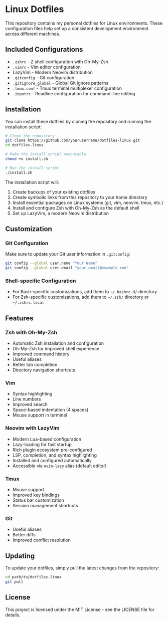 # Linux Dotfiles

This repository contains my personal dotfiles for Linux environments. These configuration files help set up a consistent development environment across different machines.

## Included Configurations

- `.zshrc` - Z shell configuration with Oh-My-Zsh
- `.vimrc` - Vim editor configuration
- LazyVim - Modern Neovim distribution
- `.gitconfig` - Git configuration
- `.gitignore_global` - Global Git ignore patterns
- `.tmux.conf` - Tmux terminal multiplexer configuration
- `.inputrc` - Readline configuration for command-line editing

## Installation

You can install these dotfiles by cloning the repository and running the installation script:

```bash
# Clone the repository
git clone https://github.com/yourusername/dotfiles-linux.git
cd dotfiles-linux

# Make the install script executable
chmod +x install.sh

# Run the install script
./install.sh
```

The installation script will:
1. Create backups of your existing dotfiles
2. Create symbolic links from this repository to your home directory
3. Install essential packages on Linux systems (git, vim, neovim, tmux, etc.)
4. Install and configure Zsh with Oh-My-Zsh as the default shell
5. Set up LazyVim, a modern Neovim distribution

## Customization

### Git Configuration

Make sure to update your Git user information in `.gitconfig`:

```bash
git config --global user.name "Your Name"
git config --global user.email "your.email@example.com"
```

### Shell-specific Configuration

- For Bash-specific customizations, add them to `~/.bashrc.d/` directory
- For Zsh-specific customizations, add them to `~/.zsh/` directory or `~/.zshrc.local`

## Features

### Zsh with Oh-My-Zsh
- Automatic Zsh installation and configuration
- Oh-My-Zsh for improved shell experience
- Improved command history
- Useful aliases
- Better tab completion
- Directory navigation shortcuts

### Vim
- Syntax highlighting
- Line numbers
- Improved search
- Space-based indentation (4 spaces)
- Mouse support in terminal

### Neovim with LazyVim
- Modern Lua-based configuration
- Lazy-loading for fast startup
- Rich plugin ecosystem pre-configured
- LSP, completion, and syntax highlighting
- Installed and configured automatically
- Accessible via `nvim-lazy` alias (default editor)

### Tmux
- Mouse support
- Improved key bindings
- Status bar customization
- Session management shortcuts

### Git
- Useful aliases
- Better diffs
- Improved conflict resolution

## Updating

To update your dotfiles, simply pull the latest changes from the repository:

```bash
cd path/to/dotfiles-linux
git pull
```

## License

This project is licensed under the MIT License - see the LICENSE file for details.
